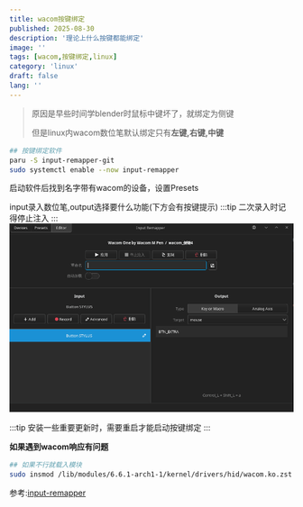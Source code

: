 ```yaml
---
title: wacom按键绑定
published: 2025-08-30
description: '理论上什么按键都能绑定'
image: ''
tags: [wacom,按键绑定,linux]
category: 'linux'
draft: false 
lang: ''
---
```


>原因是早些时间学blender时鼠标中键坏了，就绑定为侧键
>
>但是linux内wacom数位笔默认绑定只有**左键,右键,中键**

``` bash
## 按键绑定软件
paru -S input-remapper-git
sudo systemctl enable --now input-remapper
```
启动软件后找到名字带有wacom的设备，设置Presets

input录入数位笔,output选择要什么功能(下方会有按键提示)
:::tip
二次录入时记得停止注入
:::
![](image/wacomp4.webp)

:::tip
安装一些重要更新时，需要重启才能启动按键绑定
:::

**如果遇到wacom响应有问题**
```bash
## 如果不行就载入模块
sudo insmod /lib/modules/6.6.1-arch1-1/kernel/drivers/hid/wacom.ko.zst
```

参考:[input-remapper](https://github.com/sezanzeb/input-remapper?tab=readme-ov-file)